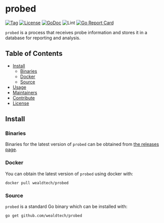 # probed

[![Tag](https://img.shields.io/github/tag/wealdtech/probed.svg)](https://github.com/wealdtech/probed/releases/)
[![License](https://img.shields.io/github/license/wealdtech/probed.svg)](LICENSE)
[![GoDoc](https://godoc.org/github.com/wealdtech/probed?status.svg)](https://godoc.org/github.com/wealdtech/probed)
![Lint](https://github.com/wealdtech/probed/workflows/golangci-lint/badge.svg)
[![Go Report Card](https://goreportcard.com/badge/github.com/wealdtech/probed)](https://goreportcard.com/report/github.com/wealdtech/probed)

`probed` is a process that receives probe information and stores it in a database for reporting and analysis.

## Table of Contents

- [Install](#install)
  - [Binaries](#binaries)
  - [Docker](#docker)
  - [Source](#source)
- [Usage](#usage)
- [Maintainers](#maintainers)
- [Contribute](#contribute)
- [License](#license)

## Install

### Binaries

Binaries for the latest version of `probed` can be obtained from [the releases page](https://github.com/wealdtech/probed/releases/latest  ).

### Docker

You can obtain the latest version of `probed` using docker with:

```
docker pull wealdtech/probed
```

### Source

`probed` is a standard Go binary which can be installed with:

```sh
go get github.com/wealdtech/probed
```
